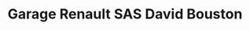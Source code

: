 ---
title: "Garage Renault SAS David Bouston"
url: /la-chatre/garage-renault-sas-david-bouston/
shop: Autowerkstatt
---